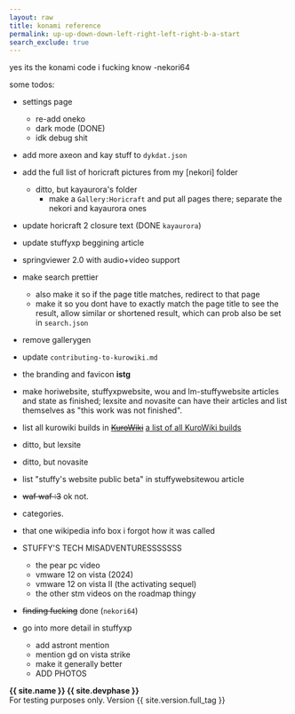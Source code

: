 ```yaml
---
layout: raw
title: konami reference
permalink: up-up-down-down-left-right-left-right-b-a-start
search_exclude: true
---
```


yes its the konami code i fucking know -nekori64

some todos:

- settings page
    - re-add oneko
    - dark mode (DONE)
    - idk debug shit

- add more axeon and kay stuff to `dykdat.json`

- add the full list of horicraft pictures from my [nekori] folder
    - ditto, but kayaurora's folder
        - make a `Gallery:Horicraft` and put all pages there; separate the nekori and kayaurora ones

- update horicraft 2 closure text (DONE `kayaurora`)

- update stuffyxp beggining article

- springviewer 2.0 with audio+video support

- make search prettier
    - also make it so if the page title matches, redirect to that page
    - make it so you dont have to exactly match the page title to see the result, allow similar or shortened result, which can prob also be set in `search.json`

- remove gallerygen

- update `contributing-to-kurowiki.md`

- the branding and favicon **istg**

- make horiwebsite, stuffyxpwebsite, wou and lm-stuffywebsite articles and state as finished; lexsite and novasite can have their articles and list themselves as "this work was not finished".

- list all kurowiki builds in ~~[KuroWiki](KuroWiki)~~ [a list of all KuroWiki builds](List_of_all_KuroWiki_builds)

- ditto, but lexsite

- ditto, but novasite

- list "stuffy's website public beta" in stuffywebsitewou article

- ~~waf waf :3~~ ok not.

- categories.

- that one wikipedia info box i forgot how it was called

- STUFFY'S TECH MISADVENTURESSSSSSS
    - the pear pc video
    - vmware 12 on vista (2024)
    - vmware 12 on vista II (the activating sequel)
    - the other stm videos on the roadmap thingy

- ~~finding fucking~~ done (`nekori64`)

- go into more detail in stuffyxp
    - add astront mention
    - mention gd on vista strike
    - make it generally better
    - ADD PHOTOS

<!-- 

hello sirs, foxes and madamms welcome i am john shrek and this is 2 /j


up where the mountains meet the heavens above
out where the lightning splits the sea
i could swear that theres someone somewhere watching me
through the wind and the chill and the rain
and the storm and the flood
...then the next part is shit.

then it goes

na na na naaa
i need a hero!
i'm holding out for a hero 'til the morning of light.
and he's gotta be sure!
and it's gotta be soon!
and he's gotta be larger than life!


then we get the puss in boots cute moment

uh then it goes to the chorus again i guess
then fiona knocks out charming
then shrek kisses fiona

then happy ending
 -->


**{{ site.name }} {{ site.devphase }}**<br>For testing purposes only. Version {{ site.version.full_tag }}